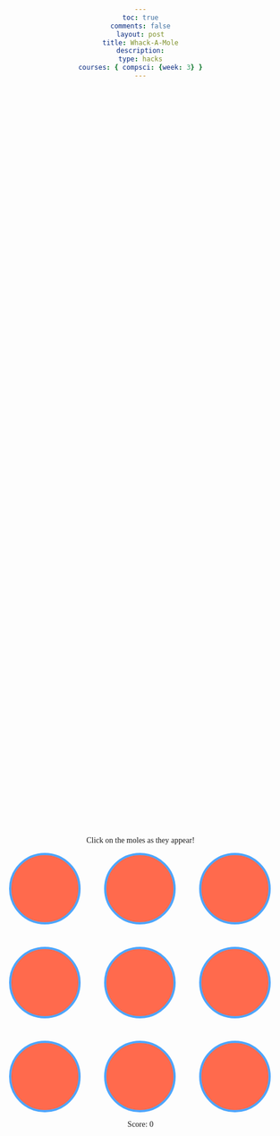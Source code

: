 ```yaml
---
toc: true
comments: false
layout: post
title: Whack-A-Mole
description:
type: hacks
courses: { compsci: {week: 3} }
---
```

<html>
<head>
    <style>
        body {
            font-family: Times, sans-serif;
            text-align: center;
            background-color: #;
        }
        #game-container {
            display: flex;
            flex-direction: column;
            align-items: center;
            justify-content: center;
            height: 80vh;
        }
        #game-board {
            display: grid;
            grid-template-columns: repeat(3, 130px);
            grid-gap: 40px;
        }
        .hole {
            width: 120px;
            height: 120px;
            background-color: #FF6A4D;
            border: 4px solid #4DA6FF;
            border-radius: 50%;
            cursor: pointer;
            position: relative;
        }
        .mole {
            width: 50px;
            height: 50px;
            background-color: #009919;
            border: 3px solid #330000;
            border-radius: 50%;
            position: absolute;
            top: 50%;
            left: 50%;
            transform: translate(-50%, -50%);
        }
    </style>
</head>
<body>
    <div id="game-container">
        <p>Click on the moles as they appear!</p>
        <div id="game-board">
            <div class="hole" onclick="whackMole(this)"></div>
            <div class="hole" onclick="whackMole(this)"></div>
            <div class="hole" onclick="whackMole(this)"></div>
            <div class="hole" onclick="whackMole(this)"></div>
            <div class="hole" onclick="whackMole(this)"></div>
            <div class="hole" onclick="whackMole(this)"></div>
            <div class="hole" onclick="whackMole(this)"></div>
            <div class="hole" onclick="whackMole(this)"></div>
            <div class="hole" onclick="whackMole(this)"></div>
        </div>
        <p id="message">Score: 0</p>
    </div>
    <script>
        let score = 0;
        let moleInterval;
        function getRandomHole() {
            const holes = document.querySelectorAll('.hole');
            const randomIndex = Math.floor(Math.random() * holes.length);
            return holes[randomIndex];
        }
        function popUpMole() {
            const hole = getRandomHole();
            const mole = document.createElement('div');
            mole.classList.add('mole');
            mole.addEventListener('click', () => {
                whackMole(mole);
            });
            hole.appendChild(mole);
            setTimeout(() => {
                hole.removeChild(mole);
            }, 500);
        }
        function whackMole(mole) {
            if (mole.classList.contains('mole')) {
                mole.parentNode.removeChild(mole);
                score++;
                updateScore();
            }
        }
        function updateScore() {
            document.getElementById('message').textContent = `Score: ${score}`;
        }
        function startGame() {
            score = 0;
            updateScore();
            moleInterval = setInterval(popUpMole, 500);
        }
        startGame();
    </script>
</body>
</html>

